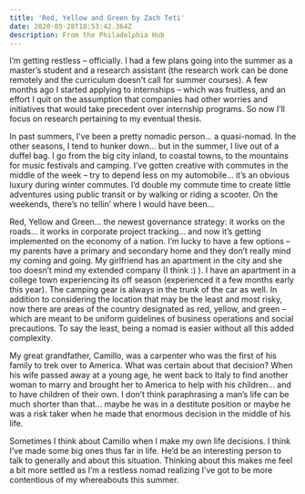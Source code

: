```yaml
---
title: 'Red, Yellow and Green by Zach Teti'
date: 2020-05-28T18:53:42.364Z
description: From the Philadelphia Hub
---
```

I’m getting restless – officially. I had a few plans going into the summer as a master’s student and a research assistant (the research work can be done remotely and the curriculum doesn’t call for summer courses). A few months ago I started applying to internships – which was fruitless, and an effort I quit on the assumption that companies had other worries and initiatives that would take precedent over internship programs. So now I’ll focus on research pertaining to my eventual thesis.

In past summers, I’ve been a pretty nomadic person... a quasi-nomad. In the other seasons, I tend to hunker down… but in the summer, I live out of a duffel bag. I go from the big city inland, to coastal towns, to the mountains for music festivals and camping. I’ve gotten creative with commutes in the middle of the week – try to depend less on my automobile… it’s an obvious luxury during winter commutes. I’d double my commute time to create little adventures using public transit or by walking or riding a scooter. On the weekends, there’s no tellin’ where I would have been…

Red, Yellow and Green… the newest governance strategy: it works on the roads… it works in corporate project tracking… and now it’s getting implemented on the economy of a nation. I’m lucky to have a few options – my parents have a primary and secondary home and they don’t really mind my coming and going. My girlfriend has an apartment in the city and she too doesn’t mind my extended company (I think :) ). I have an apartment in a college town experiencing its off season (experienced it a few months early this year). The camping gear is always in the trunk of the car as well. In addition to considering the location that may be the least and most risky, now there are areas of the country designated as red, yellow, and green – which are meant to be uniform guidelines of business operations and social precautions. To say the least, being a nomad is easier without all this added complexity.

My great grandfather, Camillo, was a carpenter who was the first of his family to trek over to America. What was certain about that decision? When his wife passed away at a young age, he went back to Italy to find another woman to marry and brought her to America to help with his children… and to have children of their own. I don’t think paraphrasing a man’s life can be much shorter than that... maybe he was in a destitute position or maybe he was a risk taker when he made that enormous decision in the middle of his life.

Sometimes I think about Camillo when I make my own life decisions. I think I’ve made some big ones thus far in life. He’d be an interesting person to talk to generally and about this situation. Thinking about this makes me feel a bit more settled as I’m a restless nomad realizing I’ve got to be more contentious of my whereabouts this summer.